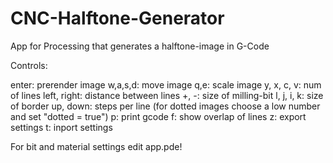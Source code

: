 # CNC-Halftone-Generator
App for Processing that generates a halftone-image in G-Code



Controls:

enter: prerender image
w,a,s,d: move image
q,e: scale image
y, x, c, v: num of lines
left, right: distance between lines
+, -: size of milling-bit
l, j, i, k: size of border
up, down: steps per line (for dotted images choose a low number and set "dotted = true")
p: print gcode
f: show overlap of lines
z: export settings
t: inport settings


For bit and material settings edit app.pde!
